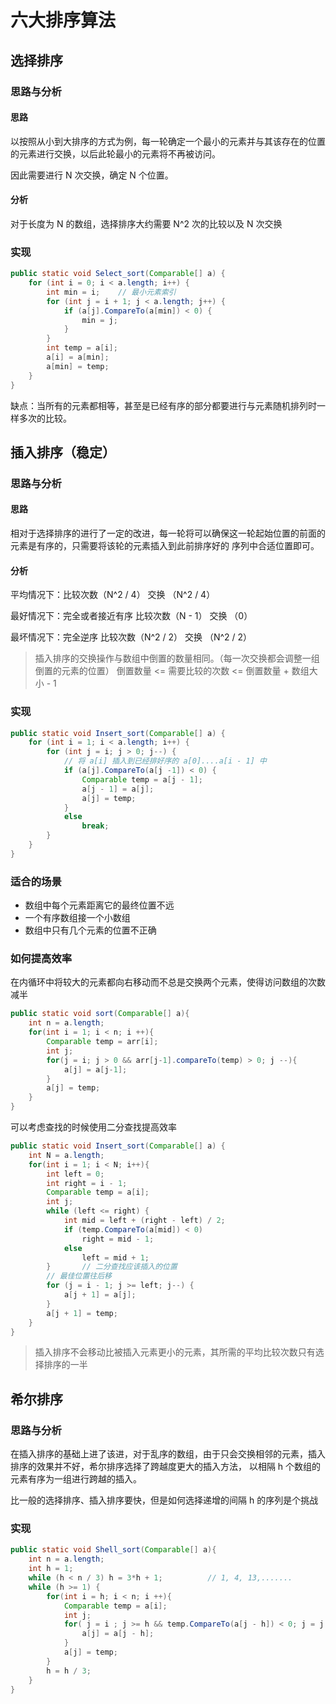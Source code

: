 # 六大排序算法

## 选择排序

### 思路与分析

#### 思路

以按照从小到大排序的方式为例，每一轮确定一个最小的元素并与其该存在的位置的元素进行交换，以后此轮最小的元素将不再被访问。

因此需要进行 N 次交换，确定 N 个位置。

#### 分析

对于长度为 N 的数组，选择排序大约需要 N^2 次的比较以及 N 次交换

### 实现

```java
public static void Select_sort(Comparable[] a) {
	for (int i = 0; i < a.length; i++) {
		int min = i;	// 最小元素索引
		for (int j = i + 1; j < a.length; j++) {
			if (a[j].CompareTo(a[min]) < 0) {
				min = j;
			}
		}
		int temp = a[i];
		a[i] = a[min];
		a[min] = temp;
	}
}
```

缺点：当所有的元素都相等，甚至是已经有序的部分都要进行与元素随机排列时一样多次的比较。


## 插入排序（稳定）

### 思路与分析

#### 思路

相对于选择排序的进行了一定的改进，每一轮将可以确保这一轮起始位置的前面的元素是有序的，只需要将该轮的元素插入到此前排序好的
序列中合适位置即可。

#### 分析

平均情况下：比较次数（N^2 / 4） 交换 （N^2 / 4）

最好情况下：完全或者接近有序 比较次数（N - 1） 交换 （0）

最坏情况下：完全逆序 比较次数（N^2 / 2） 交换 （N^2 / 2）

> 插入排序的交换操作与数组中倒置的数量相同。（每一次交换都会调整一组倒置的元素的位置）
> 倒置数量 <= 需要比较的次数 <= 倒置数量 + 数组大小 - 1

### 实现

```java
public static void Insert_sort(Comparable[] a) {
	for (int i = 1; i < a.length; i++) {
		for (int j = i; j > 0; j--) {
			// 将 a[i] 插入到已经排好序的 a[0]....a[i - 1] 中
			if (a[j].CompareTo(a[j -1]) < 0) {
				Comparable temp = a[j - 1];
				a[j - 1] = a[j];
				a[j] = temp;
			}
			else
				break;
		}
	}
}
```

### 适合的场景

- 数组中每个元素距离它的最终位置不远
- 一个有序数组接一个小数组
- 数组中只有几个元素的位置不正确

### 如何提高效率

在内循环中将较大的元素都向右移动而不总是交换两个元素，使得访问数组的次数减半

```java
public static void sort(Comparable[] a){
    int n = a.length;
    for(int i = 1; i < n; i ++){
        Comparable temp = arr[i];
        int j;
        for(j = i; j > 0 && arr[j-1].compareTo(temp) > 0; j --){
            a[j] = a[j-1];
        }
        a[j] = temp;
    }
}
```

可以考虑查找的时候使用二分查找提高效率

```java
public static void Insert_sort(Comparable[] a) {
    int N = a.length;
    for(int i = 1; i < N; i++){
        int left = 0;
        int right = i - 1;
        Comparable temp = a[i];
        int j;
        while (left <= right) {
            int mid = left + (right - left) / 2;
            if (temp.CompareTo(a[mid]) < 0)
                right = mid - 1;
            else
                left = mid + 1;
        }		// 二分查找应该插入的位置
        // 最佳位置往后移
        for (j = i - 1; j >= left; j--) {
            a[j + 1] = a[j];
        }
        a[j + 1] = temp;
    }
}


```

> 插入排序不会移动比被插入元素更小的元素，其所需的平均比较次数只有选择排序的一半

## 希尔排序

### 思路与分析

在插入排序的基础上进了该进，对于乱序的数组，由于只会交换相邻的元素，插入排序的效果并不好，希尔排序选择了跨越度更大的插入方法，
以相隔 h 个数组的元素有序为一组进行跨越的插入。

比一般的选择排序、插入排序要快，但是如何选择递增的间隔 h 的序列是个挑战

### 实现

```java
public static void Shell_sort(Comparable[] a){
    int n = a.length;
    int h = 1;
    while (h < n / 3) h = 3*h + 1;          // 1, 4, 13,.......
    while (h >= 1) {
        for(int i = h; i < n; i ++){
            Comparable temp = a[i];
            int j;
            for( j = i ; j >= h && temp.CompareTo(a[j - h]) < 0; j = j - h){
                a[j] = a[j - h];
            }
            a[j] = temp;
        }
        h = h / 3;
    }
}
```

